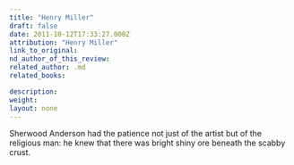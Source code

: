 ```yaml
---
title: "Henry Miller"
draft: false
date: 2011-10-12T17:33:27.000Z
attribution: "Henry Miller"
link_to_original:
nd_author_of_this_review:
related_author: .md
related_books:

description:
weight:
layout: none
---
```

Sherwood Anderson had the patience not just of the artist but of the religious man: he knew that there was bright shiny ore beneath the scabby crust.

